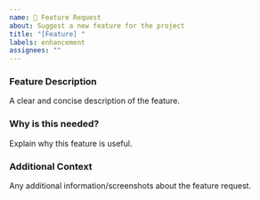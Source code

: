 ```yaml
---
name: 🚀 Feature Request
about: Suggest a new feature for the project
title: "[Feature] "
labels: enhancement
assignees: ""
---
```


### Feature Description

A clear and concise description of the feature.

### Why is this needed?

Explain why this feature is useful.

### Additional Context

Any additional information/screenshots about the feature request.
